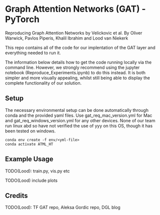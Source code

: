 # Graph Attention Networks (GAT) - PyTorch
Reproducing Graph Attention Networks by Velickovic et al.
By Oliver Warwick, Pavlos Piperis, Khalil Ibrahim and Lood van Niekerk

This repo contains all of the code for our implentation of the GAT layer and everything needed to run it.

The information below details how to get the code running locally via the command line. However, we strongly recommend using the jupyter notebook (Reproduce_Experiments.ipynb) to do this instead. It is both simpler and more visually appealing, whilst still being able to display the complete functionality of our solution. 

## Setup
The necessary environmental setup can be done automatically through conda and the provided yaml files. Use gat_req_mac_version.yml for Mac and gat_req_windows_version.yml for any other devices. None of our team run linux abd so have not verified the use of yyy on this OS, though it has been tested on windows.

```
conda env create -f env/<yml-file>
conda activate ATML_HT
```

## Example Usage

TODO(Lood): train.py, vis.py etc

TODO(Lood) include plots

## Credits
TODO(Lood): TF GAT repo, Aleksa Gordic repo, DGL blog
